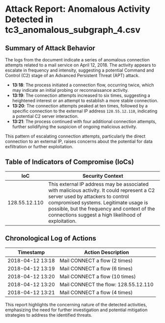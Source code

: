# Attack Report: Anomalous Activity Detected in tc3_anomalous_subgraph_4.csv

## Summary of Attack Behavior

The logs from the document indicate a series of anomalous connection attempts related to a mail service on April 12, 2018. The activity appears to escalate in frequency and intensity, suggesting a potential Command and Control (C2) stage of an Advanced Persistent Threat (APT) attack. 

- **13:18**: The process initiated a connection flow, occurring twice, which may indicate an initial probing or reconnaissance activity.
- **13:19**: The connection attempts increased to six times, suggesting a heightened interest or an attempt to establish a more stable connection.
- **13:20**: The connection attempts peaked at ten times, followed by a specific connection to the external IP address `128.55.12.110`, indicating a potential C2 server interaction.
- **13:21**: The process continued with four additional connection attempts, further solidifying the suspicion of ongoing malicious activity.

This pattern of escalating connection attempts, particularly the direct connection to an external IP, raises concerns about the potential for data exfiltration or further exploitation.

## Table of Indicators of Compromise (IoCs)

| IoC                | Security Context                                                                                     |
|--------------------|-----------------------------------------------------------------------------------------------------|
| 128.55.12.110      | This external IP address may be associated with malicious activity. It could represent a C2 server used by attackers to control compromised systems. Legitimate usage is possible, but the frequency and context of the connections suggest a high likelihood of exploitation. |

## Chronological Log of Actions

| Timestamp           | Action Description                                      |
|---------------------|--------------------------------------------------------|
| 2018-04-12 13:18    | Mail CONNECT a flow (2 times)                          |
| 2018-04-12 13:19    | Mail CONNECT a flow (6 times)                          |
| 2018-04-12 13:20    | Mail CONNECT a flow (10 times)                         |
| 2018-04-12 13:20    | Mail CONNECT the flow: 128.55.12.110                  |
| 2018-04-12 13:21    | Mail CONNECT a flow (4 times)                          |

This report highlights the concerning nature of the detected activities, emphasizing the need for further investigation and potential mitigation strategies to address the identified threats.